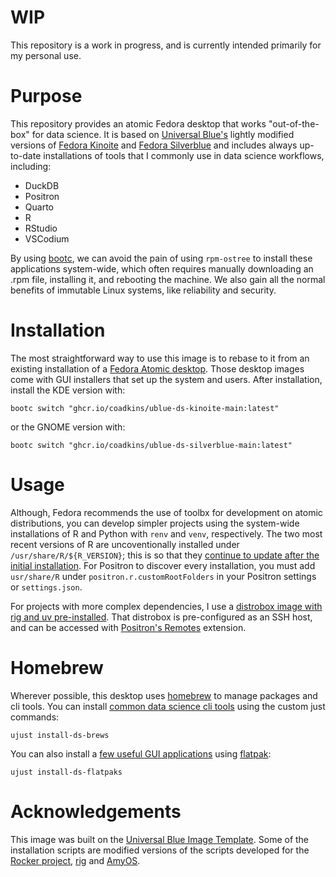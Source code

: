 
# WIP
This repository is a work in progress, and is currently intended primarily for my personal use. 

# Purpose
This repository provides an atomic Fedora desktop that works "out-of-the-box" for data science. It is based on [Universal Blue's](https://universal-blue.org/)  lightly modified versions of [Fedora Kinoite](https://fedoraproject.org/atomic-desktops/kinoite/) and [Fedora Silverblue](https://fedoraproject.org/atomic-desktops/silverblue/) and includes always up-to-date installations of tools that I commonly use in data science workflows, including:

- DuckDB
- Positron
- Quarto
- R 
- RStudio
- VSCodium

By using [bootc](https://github.com/bootc-dev/bootc), we can avoid the pain of using `rpm-ostree` to install these applications system-wide, which often requires manually downloading an .rpm file, installing it, and rebooting the machine. We also gain all the normal benefits of immutable Linux systems, like reliability and security.

# Installation
The most straightforward way to use this image is to rebase to it from an existing installation of a [Fedora Atomic desktop](https://fedoraproject.org/atomic-desktops/). Those desktop images come with GUI installers that set up the system and users. After installation, install the KDE version with:

```console
bootc switch "ghcr.io/coadkins/ublue-ds-kinoite-main:latest"
```
or the GNOME version with: 
```console
bootc switch "ghcr.io/coadkins/ublue-ds-silverblue-main:latest"
```
# Usage

Although, Fedora recommends the use of toolbx for development on atomic distributions, you can develop simpler projects using the system-wide installations of R and Python with `renv` and `venv`, respectively. The two most recent versions of R are uncoventionally installed under `/usr/share/R/${R_VERSION}`; this is so that they [continue to update after the initial installation](https://developers.redhat.com/articles/2025/02/26/best-practices-building-bootable-containers#). For Positron to discover every installation, you must add `usr/share/R` under `positron.r.customRootFolders` in your Positron settings or `settings.json`.

For projects with more complex dependencies, I use a [distrobox image with rig and uv pre-installed](https://github.com/coadkins/ds-distrobox). That distrobox is pre-configured as an SSH host, and can be accessed with [Positron's Remotes](https://positron.posit.co/remote-ssh.html) extension. 

# Homebrew
Wherever possible, this desktop uses [homebrew](https://brew.sh/) to manage packages and cli tools. You can install [common data science cli tools](repo_files/brews) using the custom just commands:

```console
ujust install-ds-brews 
```
You can also install a [few useful GUI applications](repo_files/flatpaks) using [flatpak](https://flatpak.org/):
```console
ujust install-ds-flatpaks
```

# Acknowledgements

This image was built on the [Universal Blue Image Template](https://github.com/ublue-os/image-template). Some of the installation scripts are modified versions of the scripts developed for the [Rocker project](https://github.com/rocker-org/rocker-versioned2), [rig](https://github.com/r-lib/rig/tree/main) and [AmyOS](https://github.com/astrovm/amyos).

